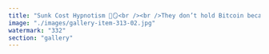 ```yaml
---
title: "Sunk Cost Hypnotism 🧠🪞<br /><br />They don’t hold Bitcoin because they believe in the future. They hold because they can’t let go of the past.<br /><br />Conviction isn’t conviction when it’s just fear of walking away.<br /><br />The chart doesn’t blink. But they do. Staring at losses, chanting “just wait.”<br /><br />Not because it's right— but because the meme cost too much to question.<br /><br /><br />#Bitcoin <br />#MemeticInertia <br />#SystemicRecalibration <br />#CryptoSatire <br />#SunkCostFallacy"
image: "./images/gallery-item-313-02.jpg"
watermark: "332"
section: "gallery"
---
```

